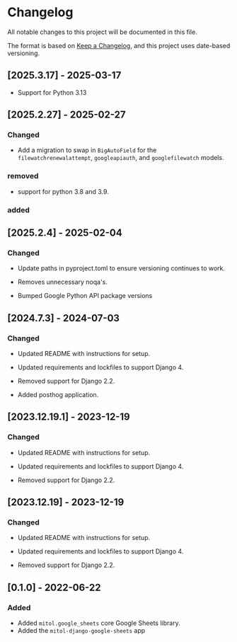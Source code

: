 # Changelog
All notable changes to this project will be documented in this file.

The format is based on [Keep a Changelog](https://keepachangelog.com/en/1.0.0/),
and this project uses date-based versioning.

<!-- scriv-insert-here -->

<a id='changelog-2025.3.17'></a>
## [2025.3.17] - 2025-03-17

- Support for Python 3.13

<a id='changelog-2025.2.27'></a>
## [2025.2.27] - 2025-02-27

### Changed

- Add a migration to swap in `BigAutoField` for the `filewatchrenewalattempt`, `googleapiauth`, and `googlefilewatch` models.

### removed

- support for python 3.8 and 3.9.

### added

<a id='changelog-2025.2.4'></a>
## [2025.2.4] - 2025-02-04

### Changed

- Update paths in pyproject.toml to ensure versioning continues to work.

- Removes unnecessary noqa's.

- Bumped Google Python API package versions

<a id='changelog-2024.7.3'></a>
## [2024.7.3] - 2024-07-03

### Changed

- Updated README with instructions for setup.

- Updated requirements and lockfiles to support Django 4.
- Removed support for Django 2.2.

- Added posthog application.

<a id='changelog-2023.12.19.1'></a>
## [2023.12.19.1] - 2023-12-19

### Changed

- Updated README with instructions for setup.

- Updated requirements and lockfiles to support Django 4.
- Removed support for Django 2.2.

<a id='changelog-2023.12.19'></a>
## [2023.12.19] - 2023-12-19

### Changed

- Updated README with instructions for setup.

- Updated requirements and lockfiles to support Django 4.
- Removed support for Django 2.2.

## [0.1.0] - 2022-06-22

### Added
- Added `mitol.google_sheets` core Google Sheets library.
- Added the `mitol-django-google-sheets` app
